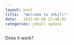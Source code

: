 ```yaml
---
layout: post
title:  "Welcome to Jekyll!"
date:   2015-05-06 23:48:01
categories: jekyll update
---
```


Does it work?
